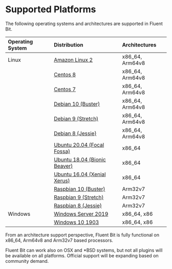 # Supported Platforms

The following operating systems and architectures are supported in Fluent Bit.

| Operating System | Distribution | Architectures |
| :--- | :--- | :--- |
| Linux | [Amazon Linux 2](linux/amazon-linux.md) | x86\_64, Arm64v8 |
|  | [Centos 8](linux/redhat-centos.md) | x86\_64, Arm64v8 |
|  | [Centos 7](linux/redhat-centos.md) | x86\_64, Arm64v8 |
|  | [Debian 10 \(Buster\)](linux/debian.md) | x86\_64, Arm64v8 |
|  | [Debian 9 \(Stretch\)](linux/debian.md) | x86\_64, Arm64v8 |
|  | [Debian 8 \(Jessie\)](linux/debian.md) | x86\_64, Arm64v8 |
|  | [Ubuntu 20.04 \(Focal Fossa\)](linux/ubuntu.md) | x86\_64 |
|  | [Ubuntu 18.04 \(Bionic Beaver\)](linux/ubuntu.md) | x86\_64 |
|  | [Ubuntu 16.04 \(Xenial Xerus\)](linux/ubuntu.md) | x86\_64 |
|  | [Raspbian 10 \(Buster\)](linux/raspbian-raspberry-pi.md) | Arm32v7 |
|  | [Raspbian 9 \(Stretch\)](linux/raspbian-raspberry-pi.md) | Arm32v7 |
|  | [Raspbian 8 \(Jessie\)](linux/raspbian-raspberry-pi.md) | Arm32v7 |
| Windows | [Windows Server 2019](windows.md) | x86\_64, x86 |
|  | [Windows 10 1903](windows.md) | x86\_64, x86 |

From an architecture support perspective, Fluent Bit is fully functional on x86\_64, Arm64v8 and Arm32v7 based processors.

Fluent Bit can work also on OSX and \*BSD systems, but not all plugins will be available on all platforms. Official support will be expanding based on community demand.

